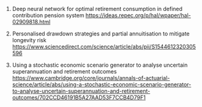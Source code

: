 1. Deep neural network for optimal retirement consumption in defined contribution pension system
   https://ideas.repec.org/p/hal/wpaper/hal-02909818.html

2. Personalised drawdown strategies and partial annuitisation to mitigate longevity risk
   https://www.sciencedirect.com/science/article/abs/pii/S1544612320305596

3. Using a stochastic economic scenario generator to analyse uncertain superannuation and retirement outcomes
   https://www.cambridge.org/core/journals/annals-of-actuarial-science/article/abs/using-a-stochastic-economic-scenario-generator-to-analyse-uncertain-superannuation-and-retirement-outcomes/702CCD46191B5A27AAD53F7CCB4D79F1

